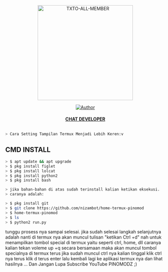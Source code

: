 <div align="center">
<a href="https://ibb.co/ZSRx8w2"><img src="https://i.ibb.co/ZSRx8w2/TXTO-ALL-MEMBER.png" alt="TXTO-ALL-MEMBER" border="0" width="300"></a>

>
>
>
</div>
<p align="center">
  <a href="https://github.com/nizambot/"><img title="Author" src="https://img.shields.io/badge/Author-PINODEV-red.svg?style=for-the-badge&logo=github" /></a>
  <h4 align="center">
  <a href="https://wa.me/6285869484139"> CHAT DEVELOPER </a>
</h4>
</p>

```bash

> Cara Setting Tampilan Termux Menjadi Lebih Keren:v

```

## CMD INSTALL 
```bash 
> $ apt update && apt upgrade
> $ pkg install figlet
> $ pkg install lolcat
> $ pkg install python2
> $ pkg install bash

> jika bahan-bahan di atas sudah terinstall kalian ketikan eksekusi.
> caranya adalah:

> $ pkg install git
> $ git clone https://github.com/nizambot/home-termux-pinomod
> $ home-termux-pinomod
> $ ls
> $ python2 run.py

```
tunggu prosess nya sampai selesai.
jika sudah selesai langkah selanjutnya adalah nanti di termux nya akan muncul tulisan "ketikan Ctrl +d"
nah untuk menampilkan tombol special di termux yaitu seperti ctrl, home, dll caranya kalian
tekan voleme up +q secara bersamaan maka akan muncul tombol specialnya di termux
terus jika sudah muncul ctrl nya kalian tinggal klik ctrl nya terus klik d terus enter
lalu kembali lagi ke aplikasi termux nya dan lihat hasilnya ... Dan Jangan Lupa Subscribe YouTube PINOMODZ ;)
